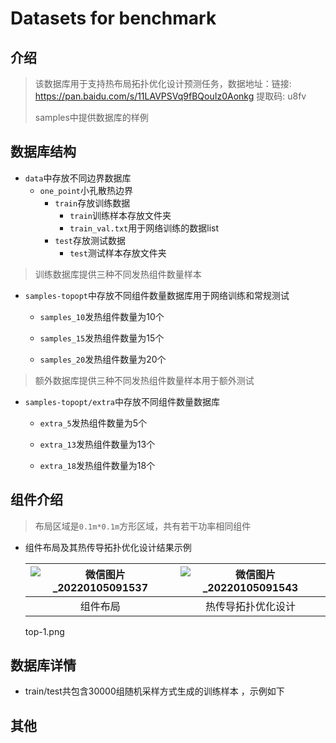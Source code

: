 # Datasets for benchmark

## 介绍

>  该数据库用于支持热布局拓扑优化设计预测任务，数据地址：链接: https://pan.baidu.com/s/11LAVPSVq9fBQouIz0Aonkg 提取码: u8fv
>
>  samples中提供数据库的样例

## 数据库结构

- `data`中存放不同边界数据库
  - `one_point`小孔散热边界
    - `train`存放训练数据
      - `train`训练样本存放文件夹
      - `train_val.txt`用于网络训练的数据list
    - `test`存放测试数据
      - `test`测试样本存放文件夹

> 训练数据库提供三种不同发热组件数量样本

- `samples-topopt`中存放不同组件数量数据库用于网络训练和常规测试
  - `samples_10`发热组件数量为10个
    
  - `samples_15`发热组件数量为15个
    
  - `samples_20`发热组件数量为20个
    
> 额外数据库提供三种不同发热组件数量样本用于额外测试

- `samples-topopt/extra`中存放不同组件数量数据库
  - `extra_5`发热组件数量为5个
    
  - `extra_13`发热组件数量为13个
    
  - `extra_18`发热组件数量为18个
## 组件介绍

> 布局区域是`0.1m*0.1m`方形区域，共有若干功率相同组件

* 组件布局及其热传导拓扑优化设计结果示例

  | ![微信图片_20220105091537](https://s2.loli.net/2022/01/05/EOucLRHBfv4bDKZ.png) | ![微信图片_20220105091543](https://s2.loli.net/2022/01/05/BrbGQOFlRAfgEH7.png) |
  | :----------------------------------------------------------: | :----------------------------------------------------------: |
  |                           组件布局                           |                      热传导拓扑优化设计                      |
  
  
  
  top-1.png

## 数据库详情

* train/test共包含30000组随机采样方式生成的训练样本 ，示例如下

    

## 其他
